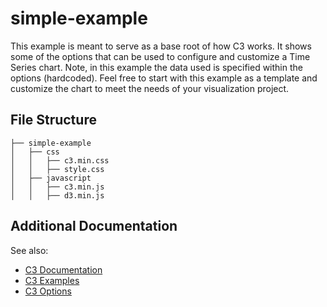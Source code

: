 # simple-example

This example is meant to serve as a base root of how C3 works. It shows some of the options that can be used to configure and customize a Time Series chart. Note, in this example the data used is specified within the options (hardcoded). Feel free to start with this example as a template and customize the chart to meet the needs of your visualization project.

## File Structure 
```
├── simple-example
│   ├── css
│   │   ├── c3.min.css
│   │   ├── style.css
│   ├── javascript
│   │   ├── c3.min.js
│   │   ├── d3.min.js
```
## Additional Documentation

See also:
* [C3 Documentation](http://c3js.org/gettingstarted.html)
* [C3 Examples](http://c3js.org/examples.html)
* [C3 Options](http://c3js.org/reference.html)
